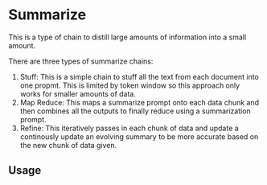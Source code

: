 # Summarize
This is a type of chain to distill large amounts of information into a small amount.

There are three types of summarize chains:
1. Stuff: This is a simple chain to stuff all the text from each document into one propmt. This is limited by token window so this approach only works for smaller amounts of data.
2. Map Reduce: This maps a summarize prompt onto each data chunk and then combines all the outputs to finally reduce using a summarization prompt.
3. Refine: This iteratively passes in each chunk of data and update a continously update an evolving summary to be more accurate based on the new chunk of data given.

## Usage